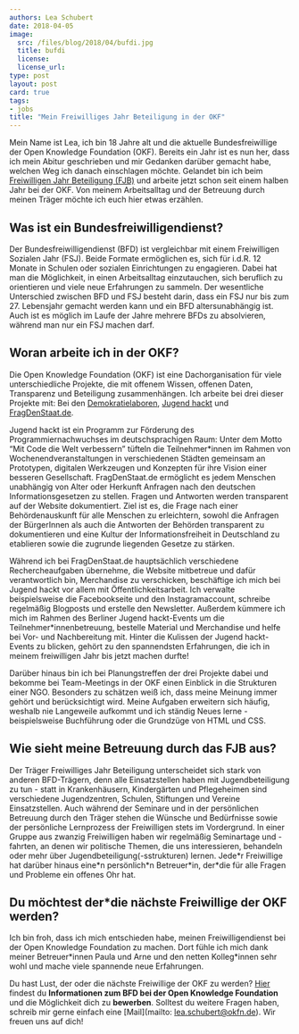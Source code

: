 ```yaml
---
authors: Lea Schubert
date: 2018-04-05
image: 
  src: /files/blog/2018/04/bufdi.jpg
  title: bufdi
  license: 
  license_url: 
type: post
layout: post
card: true
tags:
- jobs
title: "Mein Freiwilliges Jahr Beteiligung in der OKF"
---
```


Mein Name ist Lea, ich bin 18 Jahre alt und die aktuelle Bundesfreiwillige der Open Knowledge Foundation (OKF). Bereits ein Jahr ist es nun her, dass ich mein Abitur geschrieben und mir Gedanken darüber gemacht habe, welchen Weg ich danach einschlagen möchte. Gelandet bin ich beim [Freiwilligen Jahr Beteiligung (FJB)](http://www.fj-beteiligung.de/) und arbeite jetzt schon seit einem halben Jahr bei der OKF. Von meinem Arbeitsalltag und der Betreuung durch meinen Träger möchte ich euch hier etwas erzählen.

## Was ist ein Bundesfreiwilligendienst?
Der Bundesfreiwilligendienst (BFD) ist vergleichbar mit einem Freiwilligen Sozialen Jahr (FSJ). Beide Formate ermöglichen es, sich für i.d.R. 12 Monate in Schulen oder sozialen Einrichtungen zu engagieren. Dabei hat man die Möglichkeit, in einen Arbeitsalltag einzutauchen, sich beruflich zu orientieren und viele neue Erfahrungen zu sammeln. Der wesentliche Unterschied zwischen BFD und FSJ besteht darin, dass ein FSJ nur bis zum 27. Lebensjahr gemacht werden kann und ein BFD altersunabhängig ist. Auch ist es möglich im Laufe der Jahre mehrere BFDs zu absolvieren, während man nur ein FSJ machen darf.

## Woran arbeite ich in der OKF?
Die Open Knowledge Foundation (OKF) ist eine Dachorganisation für viele unterschiedliche Projekte, die mit offenem Wissen, offenen Daten, Transparenz und Beteiligung zusammenhängen. Ich arbeite bei drei dieser Projekte mit: Bei den [Demokratielaboren](https://demokratielabore.de/), [Jugend hackt](https://jugendhackt.org) und [FragDenStaat.de](https://fragdenstaat.de).

Jugend hackt ist ein Programm zur Förderung des Programmiernachwuchses im deutschsprachigen Raum: Unter dem Motto “Mit Code die Welt verbessern” tüfteln die Teilnehmer\*innen im Rahmen von Wochenendveranstaltungen in verschiedenen Städten gemeinsam an Prototypen, digitalen Werkzeugen und Konzepten für ihre Vision einer besseren Gesellschaft.
FragDenStaat.de ermöglicht es jedem Menschen unabhängig von Alter oder Herkunft Anfragen nach den deutschen Informationsgesetzen zu stellen. Fragen und Antworten werden transparent auf der Website dokumentiert. Ziel ist es, die Frage nach einer Behördenauskunft für alle Menschen zu erleichtern, sowohl die Anfragen der BürgerInnen als auch die Antworten der Behörden transparent zu dokumentieren und eine Kultur der Informationsfreiheit in Deutschland zu etablieren sowie die zugrunde liegenden Gesetze zu stärken.

Während ich bei FragDenStaat.de hauptsächlich verschiedene Rechercheaufgaben übernehme, die Website mitbetreue und dafür verantwortlich bin, Merchandise zu verschicken, beschäftige ich mich bei Jugend hackt vor allem mit Öffentlichkeitsarbeit. Ich verwalte beispielsweise die Facebookseite und den Instagramaccount, schreibe regelmäßig Blogposts und erstelle den Newsletter. Außerdem kümmere ich mich im Rahmen des Berliner Jugend hackt-Events um die Teilnehmer\*innenbetreuung, bestelle Material und Merchandise und helfe bei Vor- und Nachbereitung mit. Hinter die Kulissen der Jugend hackt-Events zu blicken, gehört zu den spannendsten Erfahrungen, die ich in meinem freiwilligen Jahr bis jetzt machen durfte! 

Darüber hinaus bin ich bei Planungstreffen der drei Projekte dabei und bekomme bei Team-Meetings in der OKF einen Einblick in die Strukturen einer NGO. Besonders zu schätzen weiß ich, dass meine Meinung immer gehört und berücksichtigt wird.
Meine Aufgaben erweitern sich häufig, weshalb nie Langeweile aufkommt und ich ständig Neues lerne - beispielsweise Buchführung oder die Grundzüge von HTML und CSS.

## Wie sieht meine Betreuung durch das FJB aus?
Der Träger Freiwilliges Jahr Beteiligung unterscheidet sich stark von anderen BFD-Trägern, denn alle Einsatzstellen haben mit Jugendbeteiligung zu tun - statt in Krankenhäusern, Kindergärten und Pflegeheimen sind verschiedene Jugendzentren, Schulen, Stiftungen und Vereine Einsatzstellen. Auch während der Seminare und in der persönlichen Betreuung durch den Träger stehen die Wünsche und Bedürfnisse sowie der persönliche Lernprozess der Freiwilligen stets im Vordergrund. In einer Gruppe aus zwanzig Freiwilligen haben wir regelmäßig Seminartage und -fahrten, an denen wir politische Themen, die uns interessieren, behandeln oder mehr über Jugendbeteiligung(-sstrukturen) lernen. Jede\*r Freiwillige hat darüber hinaus eine\*n persönlich\*n Betreuer\*in, der\*die für alle Fragen und Probleme ein offenes Ohr hat.

## Du möchtest der\*die nächste Freiwillige der OKF werden?
Ich bin froh, dass ich mich entschieden habe, meinen Freiwilligendienst bei der Open Knowledge Foundation zu machen. Dort fühle ich mich dank meiner Betreuer\*innen Paula und Arne und den netten Kolleg\*innen sehr wohl und mache viele spannende neue Erfahrungen. 

Du hast Lust, der oder die nächste Freiwillige der OKF zu werden?
[Hier](http://www.fj-beteiligung.de/blog/artikel/open-knowledge-foundation/) findest du **Informationen zum BFD bei der Open Knowledge Foundation** und die Möglichkeit dich zu **bewerben**.
Solltest du weitere Fragen haben, schreib mir gerne einfach eine [Mail](mailto: lea.schubert@okfn.de). Wir freuen uns auf dich!

